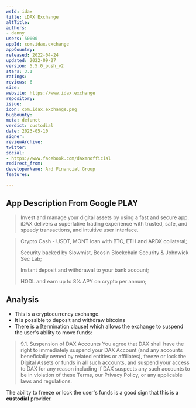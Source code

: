 ```yaml
---
wsId: idax
title: iDAX Exchange
altTitle: 
authors:
- danny
users: 50000
appId: com.idax.exchange
appCountry: 
released: 2022-04-24
updated: 2022-09-27
version: 5.5.0_push_v2
stars: 3.1
ratings: 
reviews: 6
size: 
website: https://www.idax.exchange
repository: 
issue: 
icon: com.idax.exchange.png
bugbounty: 
meta: defunct
verdict: custodial
date: 2023-05-10
signer: 
reviewArchive: 
twitter: 
social:
- https://www.facebook.com/daxmnofficial
redirect_from: 
developerName: Ard Financial Group
features: 

---
```


## App Description From Google PLAY

> Invest and manage your digital assets by using a fast and secure app.
iDAX delivers a superlative trading experience with trusted, safe, and speedy transactions, and intuitive user interface.

> Crypto Cash - USDT, MONT loan with BTC, ETH and ARDX collateral;
>
> Security backed by Slowmist, Beosin Blockchain Security & Johnwick Sec Lab;
>
> Instant deposit and withdrawal to your bank account;
>
> HODL and earn up to 8% APY on crypto per annum;

## Analysis 

- This is a cryptocurrency exchange.
- It is possible to deposit and withdraw bitcoins
- There is a [termination clause] which allows the exchange to suspend the user's ability to move funds:

> 9.1.    Suspension of DAX Accounts
> You agree that DAX shall have the right to immediately suspend your DAX Account (and any accounts beneficially owned by related entities or affiliates), freeze or lock the Digital Assets or funds in all such accounts, and suspend your access to DAX for any reason including if DAX suspects any such accounts to be in violation of these Terms, our Privacy Policy, or any applicable laws and regulations. 

The ability to freeze or lock the user's funds is a good sign that this is a **custodial** provider.
